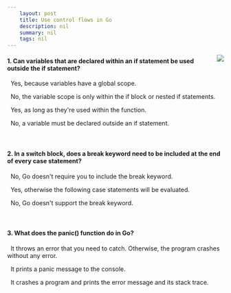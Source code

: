 ```yaml
---
    layout: post
    title: Use control flows in Go 
    description: nil
    summary: nil
    tags: nil
---
```



 <a target="_blank" href="https://docs.microsoft.com/en-us/learn/modules/go-control-flow/7-knowledge-check/"><i class="fas fa-external-link-alt"></i> </a>
 <img align="right" src="https://docs.microsoft.com/en-us/learn/achievements/go/go-control-flow.svg">
####  1. Can variables that are declared within an if statement be used outside the if statement?


<i class='far fa-square'></i> &nbsp;&nbsp;Yes, because variables have a global scope.

<i class='fas fa-check-square' style='color: Dodgerblue;'></i> &nbsp;&nbsp;No, the variable scope is only within the if block or nested if statements.

<i class='far fa-square'></i> &nbsp;&nbsp;Yes, as long as they're used within the function.

<i class='far fa-square'></i> &nbsp;&nbsp;No, a variable must be declared outside an if statement.
<br />
<br />
<br />

####  2. In a switch block, does a break keyword need to be included at the end of every case statement?


<i class='fas fa-check-square' style='color: Dodgerblue;'></i> &nbsp;&nbsp;No, Go doesn't require you to include the break keyword.

<i class='far fa-square'></i> &nbsp;&nbsp;Yes, otherwise the following case statements will be evaluated.

<i class='far fa-square'></i> &nbsp;&nbsp;No, Go doesn't support the break keyword.
<br />
<br />
<br />

####  3. What does the panic() function do in Go?


<i class='far fa-square'></i> &nbsp;&nbsp;It throws an error that you need to catch. Otherwise, the program crashes without any error.

<i class='far fa-square'></i> &nbsp;&nbsp;It prints a panic message to the console.

<i class='fas fa-check-square' style='color: Dodgerblue;'></i> &nbsp;&nbsp;It crashes a program and prints the error message and its stack trace.
<br />
<br />
<br />
